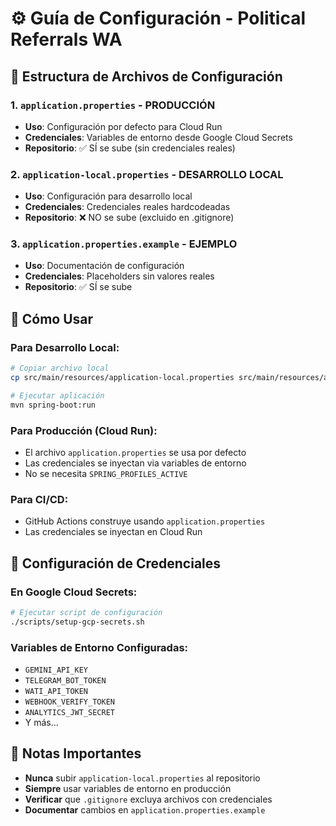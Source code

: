 # ⚙️ Guía de Configuración - Political Referrals WA

## 📁 Estructura de Archivos de Configuración

### **1. `application.properties` - PRODUCCIÓN**
- **Uso**: Configuración por defecto para Cloud Run
- **Credenciales**: Variables de entorno desde Google Cloud Secrets
- **Repositorio**: ✅ SÍ se sube (sin credenciales reales)

### **2. `application-local.properties` - DESARROLLO LOCAL**
- **Uso**: Configuración para desarrollo local
- **Credenciales**: Credenciales reales hardcodeadas
- **Repositorio**: ❌ NO se sube (excluido en .gitignore)

### **3. `application.properties.example` - EJEMPLO**
- **Uso**: Documentación de configuración
- **Credenciales**: Placeholders sin valores reales
- **Repositorio**: ✅ SÍ se sube

## 🚀 Cómo Usar

### **Para Desarrollo Local:**
```bash
# Copiar archivo local
cp src/main/resources/application-local.properties src/main/resources/application.properties

# Ejecutar aplicación
mvn spring-boot:run
```

### **Para Producción (Cloud Run):**
- El archivo `application.properties` se usa por defecto
- Las credenciales se inyectan via variables de entorno
- No se necesita `SPRING_PROFILES_ACTIVE`

### **Para CI/CD:**
- GitHub Actions construye usando `application.properties`
- Las credenciales se inyectan en Cloud Run

## 🔐 Configuración de Credenciales

### **En Google Cloud Secrets:**
```bash
# Ejecutar script de configuración
./scripts/setup-gcp-secrets.sh
```

### **Variables de Entorno Configuradas:**
- `GEMINI_API_KEY`
- `TELEGRAM_BOT_TOKEN`
- `WATI_API_TOKEN`
- `WEBHOOK_VERIFY_TOKEN`
- `ANALYTICS_JWT_SECRET`
- Y más...

## 📝 Notas Importantes

- **Nunca** subir `application-local.properties` al repositorio
- **Siempre** usar variables de entorno en producción
- **Verificar** que `.gitignore` excluya archivos con credenciales
- **Documentar** cambios en `application.properties.example`
